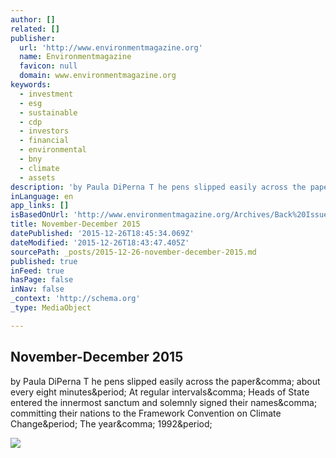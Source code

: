 ```yaml
---
author: []
related: []
publisher:
  url: 'http://www.environmentmagazine.org'
  name: Environmentmagazine
  favicon: null
  domain: www.environmentmagazine.org
keywords:
  - investment
  - esg
  - sustainable
  - cdp
  - investors
  - financial
  - environmental
  - bny
  - climate
  - assets
description: 'by Paula DiPerna T he pens slipped easily across the paper, about every eight minutes. At regular intervals, Heads of State entered the innermost sanctum and solemnly signed their names, committing their nations to the Framework Convention on Climate Change. The year, 1992.'
inLanguage: en
app_links: []
isBasedOnUrl: 'http://www.environmentmagazine.org/Archives/Back%20Issues/2015/November-December%202015/wallst_full.html'
title: November-December 2015
datePublished: '2015-12-26T18:45:34.069Z'
dateModified: '2015-12-26T18:43:47.405Z'
sourcePath: _posts/2015-12-26-november-december-2015.md
published: true
inFeed: true
hasPage: false
inNav: false
_context: 'http://schema.org'
_type: MediaObject

---
```

<article style=""><h1>November-December 2015</h1><p>by Paula DiPerna T he pens slipped easily across the paper&amp;comma; about every eight minutes&amp;period; At regular intervals&amp;comma; Heads of State entered the innermost sanctum and solemnly signed their names&amp;comma; committing their nations to the Framework Convention on Climate Change&amp;period; The year&amp;comma; 1992&amp;period;</p><img src="http://www.environmentmagazine.org/sebin/r/n/wallst1.jpg" /></article>